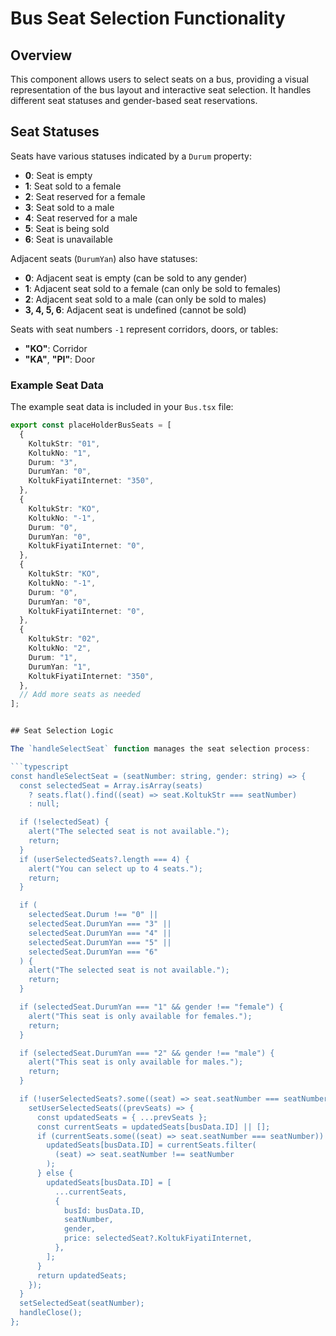 # Bus Seat Selection Functionality

## Overview

This component allows users to select seats on a bus, providing a visual representation of the bus layout and interactive seat selection. It handles different seat statuses and gender-based seat reservations.

## Seat Statuses

Seats have various statuses indicated by a `Durum` property:
- **0**: Seat is empty
- **1**: Seat sold to a female
- **2**: Seat reserved for a female
- **3**: Seat sold to a male
- **4**: Seat reserved for a male
- **5**: Seat is being sold
- **6**: Seat is unavailable

Adjacent seats (`DurumYan`) also have statuses:
- **0**: Adjacent seat is empty (can be sold to any gender)
- **1**: Adjacent seat sold to a female (can only be sold to females)
- **2**: Adjacent seat sold to a male (can only be sold to males)
- **3, 4, 5, 6**: Adjacent seat is undefined (cannot be sold)

Seats with seat numbers `-1` represent corridors, doors, or tables:
- **"KO"**: Corridor
- **"KA"**, **"PI"**: Door

### Example Seat Data

The example seat data is included in your `Bus.tsx` file:

```typescript
export const placeHolderBusSeats = [
  {
    KoltukStr: "01",
    KoltukNo: "1",
    Durum: "3",
    DurumYan: "0",
    KoltukFiyatiInternet: "350",
  },
  {
    KoltukStr: "KO",
    KoltukNo: "-1",
    Durum: "0",
    DurumYan: "0",
    KoltukFiyatiInternet: "0",
  },
  {
    KoltukStr: "KO",
    KoltukNo: "-1",
    Durum: "0",
    DurumYan: "0",
    KoltukFiyatiInternet: "0",
  },
  {
    KoltukStr: "02",
    KoltukNo: "2",
    Durum: "1",
    DurumYan: "1",
    KoltukFiyatiInternet: "350",
  },
  // Add more seats as needed
];


## Seat Selection Logic

The `handleSelectSeat` function manages the seat selection process:

```typescript
const handleSelectSeat = (seatNumber: string, gender: string) => {
  const selectedSeat = Array.isArray(seats)
    ? seats.flat().find((seat) => seat.KoltukStr === seatNumber)
    : null;

  if (!selectedSeat) {
    alert("The selected seat is not available.");
    return;
  }
  if (userSelectedSeats?.length === 4) {
    alert("You can select up to 4 seats.");
    return;
  }

  if (
    selectedSeat.Durum !== "0" ||
    selectedSeat.DurumYan === "3" ||
    selectedSeat.DurumYan === "4" ||
    selectedSeat.DurumYan === "5" ||
    selectedSeat.DurumYan === "6"
  ) {
    alert("The selected seat is not available.");
    return;
  }

  if (selectedSeat.DurumYan === "1" && gender !== "female") {
    alert("This seat is only available for females.");
    return;
  }

  if (selectedSeat.DurumYan === "2" && gender !== "male") {
    alert("This seat is only available for males.");
    return;
  }

  if (!userSelectedSeats?.some((seat) => seat.seatNumber === seatNumber)) {
    setUserSelectedSeats((prevSeats) => {
      const updatedSeats = { ...prevSeats };
      const currentSeats = updatedSeats[busData.ID] || [];
      if (currentSeats.some((seat) => seat.seatNumber === seatNumber)) {
        updatedSeats[busData.ID] = currentSeats.filter(
          (seat) => seat.seatNumber !== seatNumber
        );
      } else {
        updatedSeats[busData.ID] = [
          ...currentSeats,
          {
            busId: busData.ID,
            seatNumber,
            gender,
            price: selectedSeat?.KoltukFiyatiInternet,
          },
        ];
      }
      return updatedSeats;
    });
  }
  setSelectedSeat(seatNumber);
  handleClose();
};
